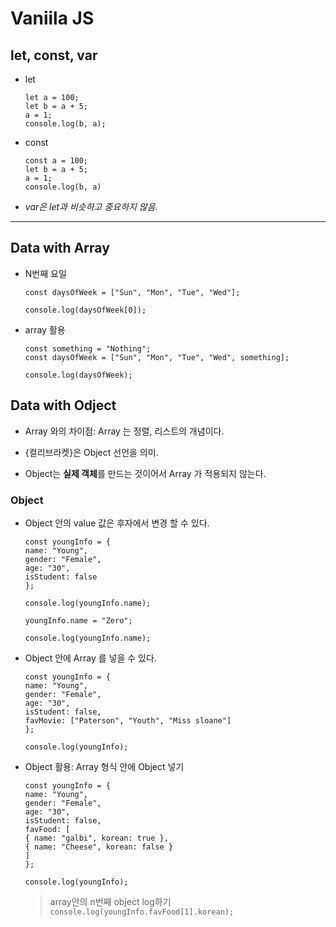 # Vaniila JS

## let, const, var

- let

  ```
  let a = 100;
  let b = a + 5;
  a = 1;
  console.log(b, a);
  ```

- const

  ```
  const a = 100;
  let b = a + 5;
  a = 1;
  console.log(b, a)
  ```

- _var은 let과 비슷하고 중요하지 않음._

---

## Data with Array

- N번째 요일

  ```
  const daysOfWeek = ["Sun", "Mon", "Tue", "Wed"];

  console.log(daysOfWeek[0]);
  ```

- array 활용

  ```
  const something = "Nothing";
  const daysOfWeek = ["Sun", "Mon", "Tue", "Wed", something];

  console.log(daysOfWeek);
  ```

## Data with Odject

- Array 와의 차이점: Array 는 정렬, 리스트의 개념이다.

- {컬리브라켓}은 Object 선언을 의미.

- Object는 **실제 객체**를 만드는 것이어서 Array 가 적용되지 않는다.

### Object

- Object 안의 value 값은 후자에서 변경 할 수 있다.

  ```
  const youngInfo = {
  name: "Young",
  gender: "Female",
  age: "30",
  isStudent: false
  };

  console.log(youngInfo.name);

  youngInfo.name = "Zero";

  console.log(youngInfo.name);
  ```

- Object 안에 Array 를 넣을 수 있다.

  ```
  const youngInfo = {
  name: "Young",
  gender: "Female",
  age: "30",
  isStudent: false,
  favMovie: ["Paterson", "Youth", "Miss sloane"]
  };

  console.log(youngInfo);
  ```

- Object 활용: Array 형식 안에 Object 넣기

  ```
  const youngInfo = {
  name: "Young",
  gender: "Female",
  age: "30",
  isStudent: false,
  favFood: [
  { name: "galbi", korean: true },
  { name: "Cheese", korean: false }
  ]
  };

  console.log(youngInfo);
  ```

  > array안의 n번째 object log하기
  > `console.log(youngInfo.favFood[1].korean);`
